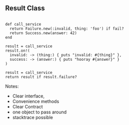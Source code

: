 ##  Result Class

<pre><code data-trim data-noescape>
def call_service
  return Failure.new(:invalid, thing: 'foo') if fail?
  return Success.new(answer: 42)
end

result = call_service
result.on!(
  invalid: -> (thing:) { puts "invalid: #{thing}" },
  success: -> (answer:) { puts "hooray #{answer}" }
)

result = call_service
return result if result.failure?
</code></pre>

Notes:
- Clear interface,
- Convenience methods
- Clear Contract
- one object to pass around
- stacktrace possible
